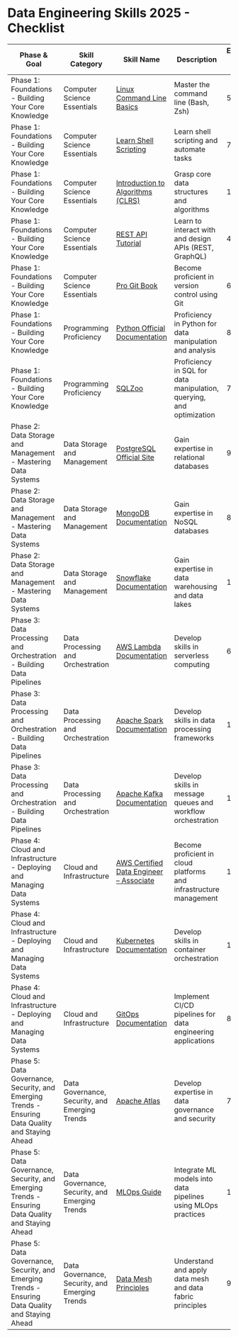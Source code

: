 # Data Engineering Skills 2025 - Checklist

| Phase & Goal | Skill Category         | Skill Name                | Description                                                                 | Estimated Time (days) | Status       | Progress Notes             |
|--------------|------------------------|---------------------------|-----------------------------------------------------------------------------|-----------------------|--------------|----------------------------|
| Phase 1: Foundations - Building Your Core Knowledge | Computer Science Essentials | [Linux Command Line Basics](https://www.digitalocean.com/community/tutorials/basic-linux-navigation-and-file-management) | Master the command line (Bash, Zsh)                                         | 5                     | Not Started  |                            |
| Phase 1: Foundations - Building Your Core Knowledge | Computer Science Essentials | [Learn Shell Scripting](https://www.shellscript.sh/) | Learn shell scripting and automate tasks                                    | 7                     | Not Started  |                            |
| Phase 1: Foundations - Building Your Core Knowledge | Computer Science Essentials | [Introduction to Algorithms (CLRS)](https://mitpress.mit.edu/9780262033848/introduction-to-algorithms/) | Grasp core data structures and algorithms                                   | 10                    | Not Started  |                            |
| Phase 1: Foundations - Building Your Core Knowledge | Computer Science Essentials | [REST API Tutorial](https://restfulapi.net/) | Learn to interact with and design APIs (REST, GraphQL)                      | 4                     | Not Started  |                            |
| Phase 1: Foundations - Building Your Core Knowledge | Computer Science Essentials | [Pro Git Book](https://git-scm.com/book/en/v2) | Become proficient in version control using Git                              | 6                     | Not Started  |                            |
| Phase 1: Foundations - Building Your Core Knowledge | Programming Proficiency | [Python Official Documentation](https://docs.python.org/3/) | Proficiency in Python for data manipulation and analysis                    | 8                     | Not Started  |                            |
| Phase 1: Foundations - Building Your Core Knowledge | Programming Proficiency | [SQLZoo](https://sqlzoo.net/) | Proficiency in SQL for data manipulation, querying, and optimization        | 7                     | Not Started  |                            |
| Phase 2: Data Storage and Management - Mastering Data Systems | Data Storage and Management | [PostgreSQL Official Site](https://www.postgresql.org/) | Gain expertise in relational databases                                      | 9                     | Not Started  |                            |
| Phase 2: Data Storage and Management - Mastering Data Systems | Data Storage and Management | [MongoDB Documentation](https://www.mongodb.com/docs/) | Gain expertise in NoSQL databases                                           | 8                     | Not Started  |                            |
| Phase 2: Data Storage and Management - Mastering Data Systems | Data Storage and Management | [Snowflake Documentation](https://docs.snowflake.com/en/) | Gain expertise in data warehousing and data lakes                           | 10                    | Not Started  |                            |
| Phase 3: Data Processing and Orchestration - Building Data Pipelines | Data Processing and Orchestration | [AWS Lambda Documentation](https://docs.aws.amazon.com/lambda/index.html) | Develop skills in serverless computing                                      | 6                     | Not Started  |                            |
| Phase 3: Data Processing and Orchestration - Building Data Pipelines | Data Processing and Orchestration | [Apache Spark Documentation](https://spark.apache.org/docs/latest/) | Develop skills in data processing frameworks                                | 12                    | Not Started  |                            |
| Phase 3: Data Processing and Orchestration - Building Data Pipelines | Data Processing and Orchestration | [Apache Kafka Documentation](https://kafka.apache.org/documentation/) | Develop skills in message queues and workflow orchestration                 | 10                    | Not Started  |                            |
| Phase 4: Cloud and Infrastructure - Deploying and Managing Data Systems | Cloud and Infrastructure | [AWS Certified Data Engineer – Associate](https://aws.amazon.com/certification/certified-data-analytics-specialty/) | Become proficient in cloud platforms and infrastructure management          | 15                    | Not Started  |                            |
| Phase 4: Cloud and Infrastructure - Deploying and Managing Data Systems | Cloud and Infrastructure | [Kubernetes Documentation](https://kubernetes.io/docs/home/) | Develop skills in container orchestration                                   | 10                    | Not Started  |                            |
| Phase 4: Cloud and Infrastructure - Deploying and Managing Data Systems | Cloud and Infrastructure | [GitOps Documentation](https://www.weave.works/technologies/gitops/) | Implement CI/CD pipelines for data engineering applications                 | 8                     | Not Started  |                            |
| Phase 5: Data Governance, Security, and Emerging Trends - Ensuring Data Quality and Staying Ahead | Data Governance, Security, and Emerging Trends | [Apache Atlas](https://atlas.apache.org/) | Develop expertise in data governance and security                           | 7                     | Not Started  |                            |
| Phase 5: Data Governance, Security, and Emerging Trends - Ensuring Data Quality and Staying Ahead | Data Governance, Security, and Emerging Trends | [MLOps Guide](https://martinfowler.com/articles/mlops.html) | Integrate ML models into data pipelines using MLOps practices               | 10                    | Not Started  |                            |
| Phase 5: Data Governance, Security, and Emerging Trends - Ensuring Data Quality and Staying Ahead | Data Governance, Security, and Emerging Trends | [Data Mesh Principles](https://martinfowler.com/articles/data-mesh-principles.html) | Understand and apply data mesh and data fabric principles                   | 9                     | Not Started  |                            |
